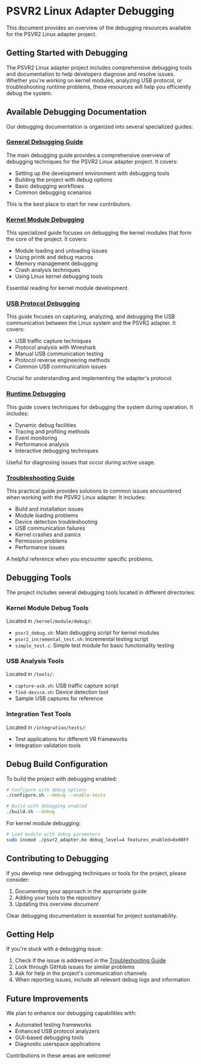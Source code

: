 # PSVR2 Linux Adapter Debugging

This document provides an overview of the debugging resources available for the PSVR2 Linux adapter project.

## Getting Started with Debugging

The PSVR2 Linux adapter project includes comprehensive debugging tools and documentation to help developers diagnose and resolve issues. Whether you're working on kernel modules, analyzing USB protocol, or troubleshooting runtime problems, these resources will help you efficiently debug the system.

## Available Debugging Documentation

Our debugging documentation is organized into several specialized guides:

### [General Debugging Guide](debugging/README.md)

The main debugging guide provides a comprehensive overview of debugging techniques for the PSVR2 Linux adapter project. It covers:

- Setting up the development environment with debugging tools
- Building the project with debug options
- Basic debugging workflows
- Common debugging scenarios

This is the best place to start for new contributors.

### [Kernel Module Debugging](debugging/kernel_module_debugging.md)

This specialized guide focuses on debugging the kernel modules that form the core of the project. It covers:

- Module loading and unloading issues
- Using printk and debug macros
- Memory management debugging
- Crash analysis techniques
- Using Linux kernel debugging tools

Essential reading for kernel module development.

### [USB Protocol Debugging](debugging/usb_protocol_debugging.md)

This guide focuses on capturing, analyzing, and debugging the USB communication between the Linux system and the PSVR2 adapter. It covers:

- USB traffic capture techniques
- Protocol analysis with Wireshark
- Manual USB communication testing
- Protocol reverse engineering methods
- Common USB communication issues

Crucial for understanding and implementing the adapter's protocol.

### [Runtime Debugging](debugging/runtime_debugging.md)

This guide covers techniques for debugging the system during operation. It includes:

- Dynamic debug facilities
- Tracing and profiling methods
- Event monitoring
- Performance analysis
- Interactive debugging techniques

Useful for diagnosing issues that occur during active usage.

### [Troubleshooting Guide](debugging/troubleshooting_guide.md)

This practical guide provides solutions to common issues encountered when working with the PSVR2 Linux adapter. It includes:

- Build and installation issues
- Module loading problems
- Device detection troubleshooting
- USB communication failures
- Kernel crashes and panics
- Permission problems
- Performance issues

A helpful reference when you encounter specific problems.

## Debugging Tools

The project includes several debugging tools located in different directories:

### Kernel Module Debug Tools

Located in `/kernel/module/debug/`:

- `psvr2_debug.sh`: Main debugging script for kernel modules
- `psvr2_incremental_test.sh`: Incremental testing script
- `simple_test.c`: Simple test module for basic functionality testing

### USB Analysis Tools

Located in `/tools/`:

- `capture-usb.sh`: USB traffic capture script
- `find-device.sh`: Device detection tool
- Sample USB captures for reference

### Integration Test Tools

Located in `/integration/tests/`:

- Test applications for different VR frameworks
- Integration validation tools

## Debug Build Configuration

To build the project with debugging enabled:

```bash
# Configure with debug options
./configure.sh --debug --enable-tests

# Build with debugging enabled
./build.sh --debug
```

For kernel module debugging:

```bash
# Load module with debug parameters
sudo insmod ./psvr2_adapter.ko debug_level=4 features_enabled=0x00FF
```

## Contributing to Debugging

If you develop new debugging techniques or tools for the project, please consider:

1. Documenting your approach in the appropriate guide
2. Adding your tools to the repository
3. Updating this overview document

Clear debugging documentation is essential for project sustainability.

## Getting Help

If you're stuck with a debugging issue:

1. Check if the issue is addressed in the [Troubleshooting Guide](debugging/troubleshooting_guide.md)
2. Look through GitHub issues for similar problems
3. Ask for help in the project's communication channels
4. When reporting issues, include all relevant debug logs and information

## Future Improvements

We plan to enhance our debugging capabilities with:

- Automated testing frameworks
- Enhanced USB protocol analyzers
- GUI-based debugging tools
- Diagnostic userspace applications

Contributions in these areas are welcome!
